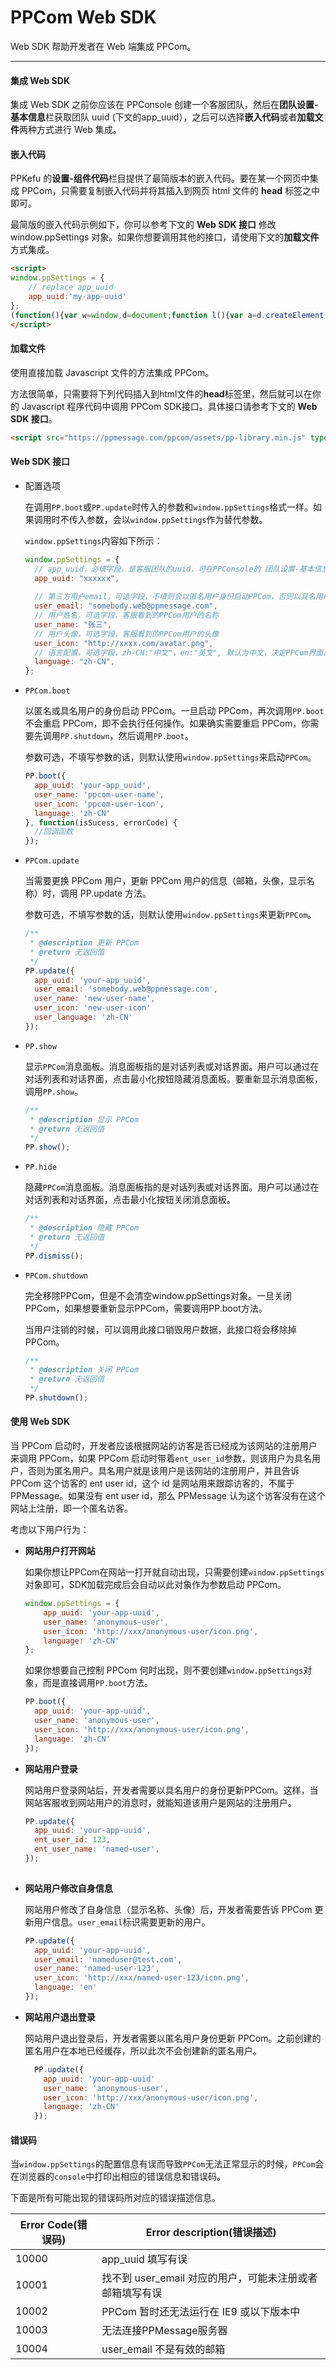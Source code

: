 # PPCom Web SDK

Web SDK 帮助开发者在 Web 端集成 PPCom。

----

#### 集成 Web SDK
集成 Web SDK 之前你应该在 PPConsole 创建一个客服团队，然后在**团队设置-基本信息**栏获取团队 uuid (下文的app_uuid），之后可以选择**嵌入代码**或者**加载文件**两种方式进行 Web 集成。

#### 嵌入代码
PPKefu 的**设置-组件代码**栏目提供了最简版本的嵌入代码。要在某一个网页中集成 PPCom，只需要复制嵌入代码并将其插入到网页 html 文件的 **head** 标签之中即可。

最简版的嵌入代码示例如下，你可以参考下文的 **Web SDK 接口** 修改 window.ppSettings 对象。如果你想要调用其他的接口，请使用下文的**加载文件**方式集成。

```html
<script>
window.ppSettings = {
    // replace app_uuid
    app_uuid:'my-app-uuid'
};
(function(){var w=window,d=document;function l(){var a=d.createElement('script');a.type='text/javascript';a.async=!0;a.src='https://ppmessage.com/ppcom/assets/pp-library.min.js';var b=d.getElementsByTagName('script')[0];b.parentNode.insertBefore(a,b)}w.attachEvent?w.attachEvent('onload',l):w.addEventListener('load',l,!1);})()
</script>
```

#### 加载文件
使用直接加载 Javascript 文件的方法集成 PPCom。

方法很简单，只需要将下列代码插入到html文件的**head**标签里，然后就可以在你的 Javascript 程序代码中调用 PPCom SDK接口。具体接口请参考下文的 **Web SDK 接口**。

```html
<script src="https://ppmessage.com/ppcom/assets/pp-library.min.js" type="text/javascript"></script>
```

#### Web SDK 接口

- 配置选项
  
  在调用`PP.boot`或`PP.update`时传入的参数和`window.ppSettings`格式一样。如果调用时不传入参数，会以`window.ppSettings`作为替代参数。
  
  `window.ppSettings`内容如下所示：

  ```javascript
  window.ppSettings = {
	// app_uuid，必填字段，是客服团队的uuid，可在PPConsole的 团队设置-基本信息 中找到
	app_uuid: "xxxxxx",
	
    // 第三方用户email，可选字段，不填则会以匿名用户身份启动PPCom，否则以具名用户身份启动PPCom
	user_email: "somebody.web@ppmessage.com",
    // 用户姓名，可选字段，客服看到的PPCom用户的名称
    user_name: "张三",
    // 用户头像，可选字段，客服看到的PPCom用户的头像
    user_icon: "http://xxxx.com/avatar.png",
	// 语言配置，可选字段，zh-CN:"中文"，en:"英文", 默认为中文，决定PPCom界面显示语言
	language: "zh-CN",
  };
  ```

- `PPCom.boot`
  
  以匿名或具名用户的身份启动 PPCom。一旦启动 PPCom，再次调用`PP.boot`不会重启 PPCom，即不会执行任何操作。如果确实需要重启 PPCom，你需要先调用`PP.shutdown`，然后调用`PP.boot`。
  
  参数可选，不填写参数的话，则默认使用`window.ppSettings`来启动`PPCom`。
  
  ```javascript
  PP.boot({
    app_uuid: 'your-app_uuid',
    user_name: 'ppcom-user-name',
    user_icon: 'ppcom-user-icon',
    language: 'zh-CN'
  }, function(isSucess, errorCode) {
    //回调函数
  });
  ```

- `PPCom.update`
  
  当需要更换 PPCom 用户，更新 PPCom 用户的信息（邮箱，头像，显示名称）时，调用 PP.update 方法。
  
  参数可选，不填写参数的话，则默认使用`window.ppSettings`来更新`PPCom`。
  
  ```javascript
  /**
   * @description 更新 PPCom
   * @return 无返回值
   */
  PP.update({
    app_uuid: 'your-app_uuid',
    user_email: 'somebody.web@ppmessage.com',
    user_name: 'new-user-name',
    user_icon: 'new-user-icon'
    user_language: 'zh-CN'
  });
  ```
  
- `PP.show`
 
  显示`PPCom`消息面板。消息面板指的是对话列表或对话界面。用户可以通过在对话列表和对话界面，点击最小化按钮隐藏消息面板。要重新显示消息面板，调用`PP.show`。

  ```javascript
  /**
   * @description 显示 PPCom
   * @return 无返回值
   */
  PP.show();
  ```

- `PP.hide`
 
  隐藏`PPCom`消息面板。消息面板指的是对话列表或对话界面。用户可以通过在对话列表和对话界面，点击最小化按钮关闭消息面板。
  
  ```javascript
  /**
   * @description 隐藏 PPCom
   * @return 无返回值
   */
  PP.dismiss();
  ```

- `PPCom.shutdown`
  
  完全移除PPCom，但是不会清空window.ppSettings对象。一旦关闭PPCom，如果想要重新显示PPCom，需要调用PP.boot方法。

  当用户注销的时候，可以调用此接口销毁用户数据，此接口将会移除掉PPCom。

  ```javascript
  /**
   * @description 关闭 PPCom
   * @return 无返回值
   */
  PP.shutdown();
  ```


#### 使用 Web SDK

当 PPCom 启动时，开发者应该根据网站的访客是否已经成为该网站的注册用户来调用 PPCom，如果 PPCom 启动时带着`ent_user_id`参数，则该用户为具名用户，否则为匿名用户。具名用户就是该用户是该网站的注册用户，并且告诉 PPCom 这个访客的 ent user id，这个 id 是网站用来跟踪访客的，不属于 PPMessage。如果没有 ent user id，那么 PPMessage 认为这个访客没有在这个网站上注册，即一个匿名访客。


考虑以下用户行为：

* **网站用户打开网站**

  
  如果你想让PPCom在网站一打开就自动出现，只需要创建`window.ppSettings`对象即可，SDK加载完成后会自动以此对象作为参数启动 PPCom。

  ```javascript
  window.ppSettings = {
      app_uuid: 'your-app-uuid',
      user_name: 'anonymous-user',
      user_icon: 'http://xxx/anonymous-user/icon.png',
      language: 'zh-CN'
  };
  ```
  
  如果你想要自己控制 PPCom 何时出现，则不要创建`window.ppSettings`对象，而是直接调用`PP.boot`方法。
  
  ```javascript
  PP.boot({
    app_uuid: 'your-app-uuid',
    user_name: 'anonymous-user',
    user_icon: 'http://xxx/anonymous-user/icon.png',
    language: 'zh-CN'
  });
  ```
  
* **网站用户登录**

 
  网站用户登录网站后，开发者需要以具名用户的身份更新PPCom。这样，当网站客服收到网站用户的消息时，就能知道该用户是网站的注册用户。
  
  ```javascript
  PP.update({
    app_uuid: 'your-app-uuid',
    ent_user_id: 123,
    ent_user_name: 'named-user',
  });
 
* **网站用户修改自身信息**

  网站用户修改了自身信息（显示名称、头像）后，开发者需要告诉 PPCom 更新用户信息。`user_email`标识需要更新的用户。
  
  ```javascript
  PP.update({
    app_uuid: 'your-app-uuid',
    user_email: 'nameduser@test.com',
    user_name: 'named-user-123',
    user_icon: 'http://xxx/named-user-123/icon.png',
    language: 'en'
  });
  ```
  
* **网站用户退出登录**

  网站用户退出登录后，开发者需要以匿名用户身份更新 PPCom。之前创建的匿名用户在本地已经缓存，所以此次不会创建新的匿名用户。
  
  ```javascript
    PP.update({
      app_uuid: 'your-app-uuid'
      user_name: 'anonymous-user',
      user_icon: 'http://xxx/anonymous-user/icon.png',
      language: 'zh-CN'
    });
  ```
  
#### 错误码

当`window.ppSettings`的配置信息有误而导致`PPCom`无法正常显示的时候，`PPCom`会在浏览器的`console`中打印出相应的错误信息和错误码。

下面是所有可能出现的错误码所对应的错误描述信息。

Error Code(错误码) | Error description(错误描述)
----------------- | -------------------------------
10000             | app_uuid 填写有误
10001             | 找不到 user_email 对应的用户，可能未注册或者邮箱填写有误
10002             | PPCom 暂时还无法运行在 IE9 或以下版本中
10003             | 无法连接PPMessage服务器
10004             | user_email 不是有效的邮箱
